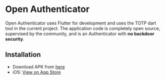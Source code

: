 # Open Authenticator

Open Authenticator uses Flutter for development and uses the TOTP dart tool in the current project. The application code is completely open source, supervised by the community, and is an Authenticator with **no backdoor security**.

## Installation

- Download APK from [here](https://github.com/odroe/ootp/tree/main/binary)
- iOS: [View on App Store](https://apps.apple.com/us/app/open-authenticator/id1583588049)